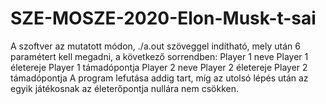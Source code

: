 # SZE-MOSZE-2020-Elon-Musk-t-sai

A szoftver az mutatott módon, ./a.out szöveggel indítható, mely után 6 paramétert kell megadni, a következő sorrendben:
Player 1 neve
Player 1 életereje
Player 1 támadópontja
Player 2 neve
Player 2 életereje
Player 2 támadópontja
A program lefutása addig tart, míg az utolsó lépés után az egyik játékosnak az életerőpontja nullára nem csökken.
